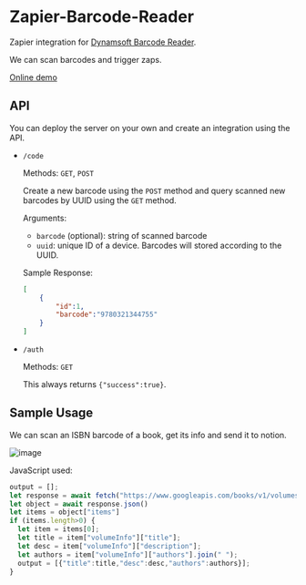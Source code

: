 # Zapier-Barcode-Reader

Zapier integration for [Dynamsoft Barcode Reader](https://www.dynamsoft.com/barcode-reader/overview).

We can scan barcodes and trigger zaps.

[Online demo](https://zapier-barcode-reader.vercel.app/scanner.html)

## API

You can deploy the server on your own and create an integration using the API.

* `/code`
   
   Methods: `GET`, `POST`

   Create a new barcode using the `POST` method and query scanned new barcodes by UUID using the `GET` method.

   Arguments:

   * `barcode` (optional): string of scanned barcode
   * `uuid`: unique ID of a device. Barcodes will stored according to the UUID.

   Sample Response:

   ```json
   [
       {
           "id":1,
           "barcode":"9780321344755"
       }
   ]
   ```

* `/auth`

   Methods: `GET`

   This always returns `{"success":true}`.


## Sample Usage

We can scan an ISBN barcode of a book, get its info and send it to notion.

![image](https://github.com/tony-xlh/Zapier-Barcode-Reader/assets/112376616/dca9e921-c1b0-4101-b08e-5a7786a1bda1)


JavaScript used:

```js
output = [];
let response = await fetch("https://www.googleapis.com/books/v1/volumes?q=isbn:"+inputData.barcode);
let object = await response.json()
let items = object["items"]
if (items.length>0) {
  let item = items[0];
  let title = item["volumeInfo"]["title"];
  let desc = item["volumeInfo"]["description"]; 
  let authors = item["volumeInfo"]["authors"].join(" ");
  output = [{"title":title,"desc":desc,"authors":authors}];
}
```
